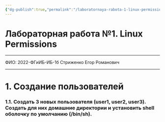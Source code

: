 ```yaml
---
{"dg-publish":true,"permalink":"/laboratornaya-rabota-1-linux-permissions/","tags":["gardenEntry"],"dgShowFileTree":true}
---
```


# Лабораторная работа №1. Linux Permissions
***
ФИО: 2022-ФГиИБ-ИБ-1б Стриженко Егор Романович
***
# 1. Создание пользователей
### 1.1. Создать 3 новых пользователя (user1, user2, user3). Создать для них домашние директории и установить shell оболочку по умолчанию (/bin/sh).

